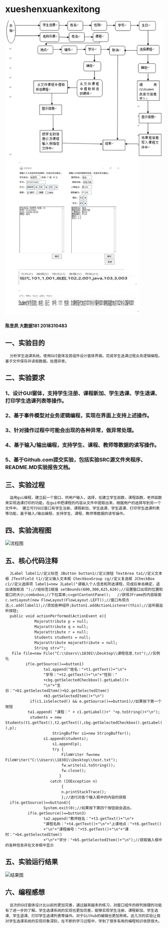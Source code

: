 # xueshenxuankexitong
![流程图](https://github.com/yusu-chen/xueshenxuankexitong/blob/master/%E5%BE%AE%E4%BF%A1%E5%9B%BE%E7%89%87_20191208132258.png?raw=true)
![结果图](https://github.com/yusu-chen/xueshenxuankexitong/blob/master/%E5%BE%AE%E4%BF%A1%E5%9B%BE%E7%89%87_20191208131752.png?raw=true)
####  陈昱夙    大数据181     2018310483  
##  一、实验目的  
```  分析学生选课系统。使用GUI窗体及其组件设计窗体界面。完成学生选课过程业务逻辑编程。基于文件保存并读取数据。处理异常。```    
##  二、实验要求  
###  1、设计GUI窗体，支持学生注册、课程新加、学生选课、学生退课、打印学生选课列表等操作。  
###  2、基于事件模型对业务逻辑编程，实现在界面上支持上述操作。  
###  3、针对操作过程中可能会出现的各种异常，做异常处理。   
###  4、基于输入/输出编程，支持学生、课程、教师等数据的读写操作。  
###  5、基于Github.com提交实验，包括实验SRC源文件夹程序、README.MD实验报告文档。  
##  三、实验过程  
```  运用gui编程，建立起一个窗口，供用户输入，选择，在建立学生函数，课程函数，老师函数来实现选课打印的功能，在gui中把课程的内容从文件中提取出来，根据用户的选择写到另一个文件中。 建立可行GUI窗口有学生注册、课程新加、学生选课、学生退课、打印学生选课列表等功能，基于输入/输出编程，支持学生、课程、教师等数据的读写操作。```  
## 四、实验流程图 
  ![流程图]()  
##  五、核心代码注释    
```  JLabel label1//定义标签 JButton button1//定义按钮 TextArea ta1//定义文本框 JTextField t1//定义输入文本框 CheckboxGroup cg//定义复选框 JCheckBox c1//定义选择项 label1=new JLabel("请输入个人信息和所选课程，完成后单击确定，退出请按取消 ");//给标签1赋值 setBounds(600,300,625,620);//设置窗口出现的位置和窗口的大小;combobox;//下拉菜单;c=getContentPane();	//获得JFrame的内容版面c.setLayout(new FlowLayout(FlowLayout.LEFT));//窗口布局方法;c.add(label1);//添加各种组件;button1.addActionListener(this);//监听器监听按钮;```  
```  public void actionPerformed(ActionEvent e){```  
```  	    	Majorattribute p = null;```    
``` 	    	Majorattribute q = null;```  
```  	    	Majorattribute r = null;```   
```   	    	Students students = null;```   
```  	    	Majorattribute majorattribute = null;```   
```  		    String str="";```   
```   File file=new File("C:\\Users\\18301\\Desktop\\课程信息.txt");//实例化```  
 ```         if(e.getSource()==button1)```  
```  				ta1.append("姓名："+t1.getText()+"\n"+```  
```  				"学号："+t2.getText()+"\n"+"性别："```   
```   				+cbg.getSelectedCheckbox().getLabel()+```  
```  				"\n"+"生日："+b1.getSelectedItem()+b2.getSelectedItem()```  
```  				+b3.getSelectedItem()+"\n")```  
```           if(c1.isSelected() && e.getSource()==button1)//如果按下第一个按钮```  
```          ta1.append( "课程：" + c1.getLabel()+" "+p.toString()+"\n");```  
```           students = new Students(t1.getText(),t2.getText(),cbg.getSelectedCheckbox().getLabel(),p);```  
```  					StringBuffer s1=new StringBuffer();```  
```  				s1.append(students);```  
```  					s1.append(p);```  
```  					try {```  
```  						FileWriter fw=new FileWriter("C:\\Users\\18301\\Desktop\\test.txt");```  
```  						fw.write(s1.toString());```  
```  						fw.close();```  
```  						} ```  
```  					catch (IOException n) ```  
```  						{```  
```  						n.printStackTrace();```  
```  						};//进行对各个输入框中的内容的获取```  
```  if(e.getSource()==button4){```  
```  				System.exit(0);//如果按下第四个按钮就会退出。```  
```          if(e.getSource()==button3)```  
```  				ta2.append("教师姓名："+t3.getText()+"\n"+```  
```  				"课程名称："+t4.getText()+"\n"+"上课地点："+t6.getText()```  
```  				+"\n"+"课程编号："+t5.getText()+"\n"+"课时："+b4.getSelectedItem()```  
```  				+"\n"+"学分："+b5.getSelectedItem()+"\n");//获取输入框中的各种信息并在文本框中显示```  
## 五、实验运行结果
![结果图]()
## 六、编程感想  
```  这次的GUI窗体设计比以前的更加完善，通过越来越多的练习，对窗口组件的排列按键的功能有了进一步的了解。学生选课系统的实现也更加完善，能够实现学生注册、课程新加、学生选课、学生退课、打印学生选课列表等操作。对于Github的编辑也更加熟练。这几次的实验让我对学生选课系统的实现印象深刻，在不断的学习过程中，学到了很多有用的编程知识收获很大。```  
